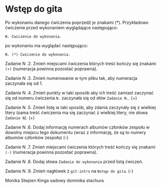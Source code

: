 # Wstęp do gita

Po wykonaniu danego ćwiczenia poprzedź je znakami (*).
Przykładowo ćwiczenie przed wykonaniem wyglądające następująco:
```
N. Ćwiczenie do wykonania.
```
po wykonaniu ma wyglądać następująco:
```
N. (*) Ćwiczenie do wykonania.
```

Zadanie N .2. Zmień miejscami ćwiczenia których treść kończy się znakami `(+)` (numeracja powinna pozostać poprawna).

Zadanie N .3. Zmień numerowanie w tym pliku tak, aby numeracja zaczynała się od 1.

Zadanie N .4. Zmień punkty w taki sposób aby ich treść zamiast zaczynać się od numeru ćwiczenia `N.` zaczynała się od słów `Zadanie N.`. (+)

Zadanie N .5. Zmień listę w taki sposób, aby zdania zaczynały się z wielkiej litery (sama treść ćwiczenia ma się zaczynać z wielkiej litery, nie słowa `Zadanie N`). (+)

Zadanie N .6. Dodaj informację numerach albumów członków zespołu w dowolny miejscu tego dokumentu (wraz z informację, że są to numery albumów członków zespołu) (-)

Zadanie N .7. Zmień miejscami ćwiczenia których treść kończy się znakami `(-)` (numeracja powinna pozostać poprawna).

Zadanie N .8. Dodaj słowa `Zadania do wykonania` przed listą ćwiczeń.

Zadanie N .9. Zmień nagłówek z `git-intro` na `Wstęp do gita`. (-)

Monika Stepien
Kinga sadowy
dominika stachura

